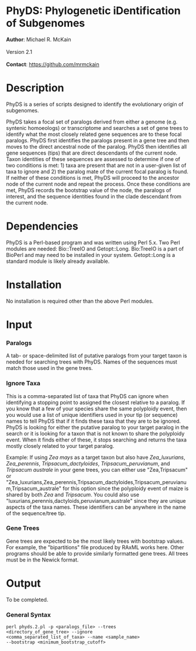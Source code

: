 PhyDS: Phylogenetic iDentification of Subgenomes 
=============
<b>Author</b>: Michael R. McKain<br>
</br>
Version 2.1<br>
</br>
<b>Contact</b>: https://github.com/mrmckain

<h1>Description</h1>
PhyDS is a series of scripts designed to identify the evolutionary origin of subgenomes. 

PhyDS takes a focal set of paralogs derived from either a genome (e.g. syntenic homoeologs) or transcriptome and searches a set of gene trees to identify what the most closely related gene sequences are to these focal paralogs. PhyDS first identifies the paralogs present in a gene tree and then moves to the direct ancestral node of the paralog. PhyDS then identifies all gene sequences (tips) that are direct descendants of the current node. Taxon identities of these sequences are assessed to determine if one of two conditions is met: 1) taxa are present that are not in a user-given list of taxa to ignore and 2) the paralog mate of the current focal paralog is found. If neither of these conditions is met, PhyDS will proceed to the ancestor node of the current node and repeat the process. Once these conditions are met, PhyDS records the bootstrap value of the node, the paralogs of interest, and the sequence identities found in the clade descendant from the current node.

<h1>Dependencies</h1>

PhyDS is a Perl-based program and was written using Perl 5.x. Two Perl modules are needed: Bio::TreeIO and Getopt::Long. Bio:TreeIO is a part of BioPerl and may need to be installed in your system. Getopt::Long is a standard module is likely already available.

<h1>Installation</h1>

No installation is required other than the above Perl modules.

<h1>Input</h1>

<h3>Paralogs</h3>

A tab- or space-delimited list of putative paralogs from your target taxon is needed for searching trees with PhyDS. Names of the sequences must match those used in the gene trees.

<h3>Ignore Taxa</h3>

This is a comma-separated list of taxa that PhyDS can ignore when identifying a stopping point to assigned the closest relative to a paralog. If you know that a few of your species share the same polyploidy event, then you would use a list of unique identifiers used in your tip (or sequence) names to tell PhyDS that if it finds these taxa that they are to be ignored. PhyDS is looking for either the putative paralog to your target paralog in the search or it is looking for a taxon that is not known to share the polyploidy event. When it finds either of these, it stops searching and returns the taxa mostly closely related to your target paralog. 

Example: If using <i>Zea mays</i> as a target taxon but also have <i>Zea_luxurians</i>, <i>Zea_perennis</i>, <i>Tripsacum_dactyloides</i>, <i>Tripsacum_peruvianum</i>, and <i>Tripsacum australe</i> in your gene trees, you can either use "Zea,Tripsacum" or "Zea_luxurians,Zea_perennis,Tripsacum_dactyloides,Tripsacum_peruvianum,Tripsacum_australe" for this option since the polyploidy event of maize is shared by both <i>Zea</i> and <i>Tripsacum</i>. You could also use "luxurians,perennis,dactyloids,peruvianum,australe" since they are unique aspects of the taxa names. These identifiers can be anywhere in the name of the sequence/tree tip.

<h3>Gene Trees</h3>

Gene trees are expected to be the most likely trees with bootstrap values. For example, the "bipartitions" file produced by RAxML works here. Other programs should be able to provide similarly formatted gene trees. All trees must be in the Newick format.

<h1>Output</h1>

To be completed.

<h3>General Syntax</h3>

<code>perl phyds.2.pl -p <paralogs_file> --trees <directory_of_gene_tree> --ignore <comma_separated_list_of_taxa> --name <sample_name> --bootstrap <minimum_bootstrap_cutoff> </code>

